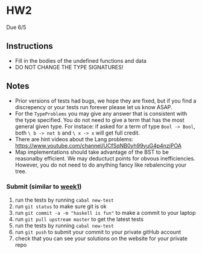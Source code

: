 # HW2
Due 6/5
## Instructions
* Fill in the bodies of the undefined functions and data
* DO NOT CHANGE THE TYPE SIGNATURES!

## Notes
* Prior versions of tests had bugs, we hope they are fixed, but if you find a discrepency or your tests run forever please let us know ASAP.
* For the `TypeProblems` you may give any answer that is consistent with the type specified.  You do not need to give a term that has the most general given type.  For instace: if asked for a term of type `Bool -> Bool`, both `\ b -> not b` and `\ x -> x` will get full credit.
* There are hint videos about the Lang problems: https://www.youtube.com/channel/UCfSqNB0yh99yuG4p4nzjPOA
* Map implementations should take advantage of the BST to be reasonalby efficient.  We may deductuct points for obvous inefficiencies.    However, you do not need to do anything fancy like rebalencing your tree.

### Submit (similar to [week1](../week1))
1. run the tests by running ```cabal new-test``` 
1. run ```git status``` to make sure git is ok
1. run ```git commit -a -m "haskell is fun"``` to make a commit to your laptop
1. run ```git pull upstream master``` to get the latest tests
1. run the tests by running ```cabal new-test``` 
1. run ```git push``` to submit your commit to your private gitHub account
1. check that you can see your solutions on the website for your private repo

